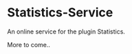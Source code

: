 Statistics-Service
==================

An online service for the plugin Statistics.

More to come..
